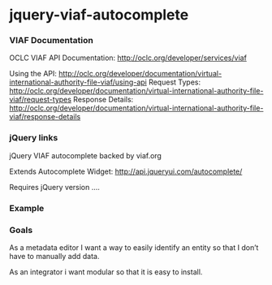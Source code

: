 jquery-viaf-autocomplete
========================

### VIAF Documentation

OCLC VIAF API Documentation: http://oclc.org/developer/services/viaf

Using the API: http://oclc.org/developer/documentation/virtual-international-authority-file-viaf/using-api
Request Types: http://oclc.org/developer/documentation/virtual-international-authority-file-viaf/request-types
Response Details: http://oclc.org/developer/documentation/virtual-international-authority-file-viaf/response-details

### jQuery links

jQuery VIAF autocomplete backed by viaf.org

Extends Autocomplete Widget:  http://api.jqueryui.com/autocomplete/

Requires jQuery version .... 

### Example

### Goals

As a metadata editor I want a way to easily identify an entity so that I don’t have to manually add data.

As an integrator i want modular so that it is easy to install.

